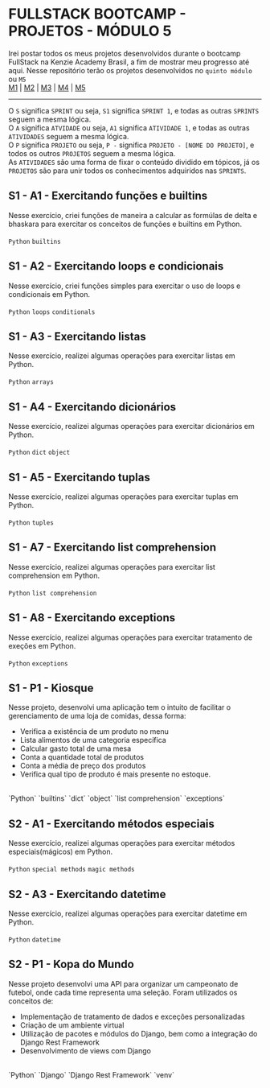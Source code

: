 # FULLSTACK BOOTCAMP - PROJETOS - MÓDULO 5
Irei postar todos os meus projetos desenvolvidos durante o bootcamp FullStack na Kenzie Academy Brasil, a fim de mostrar meu progresso até aqui. Nesse repositório terão os projetos desenvolvidos no `quinto módulo` ou `M5`<br />
[M1](https://github.com/mariaclaratabosa/M1-PROJETOS) | [M2](https://github.com/mariaclaratabosa/M2-PROJETOS) | [M3](https://github.com/mariaclaratabosa/M3-PROJETOS) | [M4](https://github.com/mariaclaratabosa/M4-PROJETOS) | [M5](https://github.com/mariaclaratabosa/M5-PROJETOS)
<hr />

O `S` significa `SPRINT` ou seja, `S1` significa `SPRINT 1`, e todas as outras `SPRINTS` seguem a mesma lógica.<br />
O `A` significa `ATVIDADE` ou seja, `A1` significa `ATIVIDADE 1`, e todas as outras `ATIVIDADES` seguem a mesma lógica.<br />
O `P` significa `PROJETO` ou seja, `P -` significa `PROJETO - [NOME DO PROJETO]`, e todos os outros `PROJETOS` seguem a mesma lógica.<br />
As `ATIVIDADES` são uma forma de fixar o conteúdo dividido em tópicos, já os `PROJETOS` são para unir todos os conhecimentos adquiridos nas `SPRINTS`. <br />

## S1 - A1 - Exercitando funções e builtins
Nesse exercício, criei funções de maneira a calcular as formúlas de delta e bhaskara para exercitar os conceitos de funções e builtins em Python.<br/>
<br/>
`Python` `builtins`

## S1 - A2 - Exercitando loops e condicionais
Nesse exercício, criei funções simples para exercitar o uso de loops e condicionais em Python.<br/>
<br/>
`Python` `loops` `conditionals`


## S1 - A3 - Exercitando listas
Nesse exercício, realizei algumas operações para exercitar listas em Python.<br/>
<br/>
`Python` `arrays`


## S1 - A4 - Exercitando dicionários
Nesse exercício, realizei algumas operações para exercitar dicionários em Python.<br/>
<br/>
`Python` `dict` `object`

## S1 - A5 - Exercitando tuplas
Nesse exercício, realizei algumas operações para exercitar tuplas em Python.<br/>
<br/>
`Python` `tuples`

## S1 - A7 - Exercitando list comprehension
Nesse exercício, realizei algumas operações para exercitar list comprehension em Python.<br/>
<br/>
`Python` `list comprehension`


## S1 - A8 - Exercitando exceptions
Nesse exercício, realizei algumas operações para exercitar tratamento de exeções em Python.<br/>
<br/>
`Python` `exceptions`

## S1 - P1 - Kiosque
Nesse projeto, desenvolvi uma aplicação tem o intuito de facilitar o gerenciamento de uma loja de comidas, dessa forma:
- Verifica a existência de um produto no menu
- Lista alimentos de uma categoria específica
- Calcular gasto total de uma mesa
- Conta a quantidade total de produtos
- Conta a média de preço dos produtos
- Verifica qual tipo de produto é mais presente no estoque.<br/>
<br/>
`Python` `builtins` `dict` `object` `list comprehension` `exceptions`

## S2 - A1 - Exercitando métodos especiais
Nesse exercício, realizei algumas operações para exercitar métodos especiais(mágicos) em Python.<br/>
<br/>
`Python` `special methods` `magic methods`

## S2 - A3 - Exercitando datetime
Nesse exercício, realizei algumas operações para exercitar datetime em Python.<br/>
<br/>
`Python` `datetime`

## S2 - P1 - Kopa do Mundo
Nesse projeto desenvolvi uma API para organizar um campeonato de futebol, onde cada time representa uma seleção. Foram utilizados os conceitos de:
- Implementação de tratamento de dados e exceções personalizadas
- Criação de um ambiente virtual
- Utilização de pacotes e módulos do Django, bem como a integração do Django Rest Framework
- Desenvolvimento de views com Django<br/>
<br/>
`Python` `Django` `Django Rest Framework` `venv`
